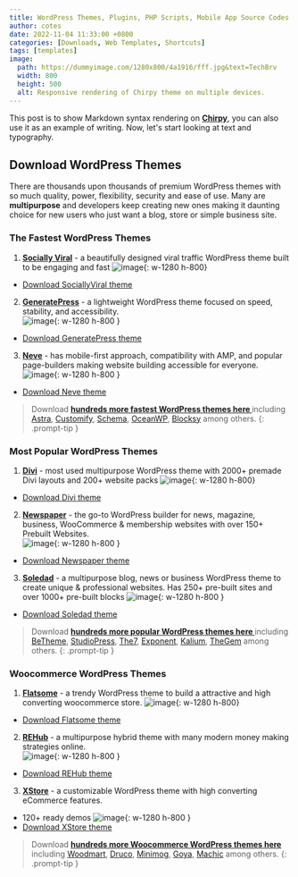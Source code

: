 ```yaml
---
title: WordPress Themes, Plugins, PHP Scripts, Mobile App Source Codes and Forum Scripts
author: cotes
date: 2022-11-04 11:33:00 +0800
categories: [Downloads, Web Templates, Shortcuts]
tags: [templates]
image:
  path: https://dummyimage.com/1280x800/4a1916/fff.jpg&text=TechBrv
  width: 800
  height: 500
  alt: Responsive rendering of Chirpy theme on multiple devices.
---
```


This post is to show Markdown syntax rendering on [**Chirpy**](https://github.com/cotes2020/jekyll-theme-chirpy/fork), you can also use it as an example of writing. Now, let's start looking at text and typography.

## **Download WordPress Themes**
There are thousands upon thousands of premium WordPress themes with so much quality, power, flexibility, security and ease of use. Many are **multipurpose** and developers keep creating new ones making it daunting choice for new users who just want a blog, store or simple business site. 
### **The Fastest WordPress Themes**
1. <a href="https://demo.mythemeshop.com/s/?theme=SociallyViral" rel="noopener noreferrer" target="_blank">**Socially Viral**</a> - a beautifully designed viral traffic WordPress theme built to be engaging and fast
![image](https://dummyimage.com/1280x800/4a1916/fff.jpg&text=TechBrv){: w-1280 h-800}
- <a href="https://exe.com" target="_blank" rel="noopener nofollow" >Download SociallyViral theme</a>
2. <a href="https://generatepress.com/site-library" rel="noopener noreferrer" target="_blank">**GeneratePress**</a> - a lightweight WordPress theme focused on speed, stability, and accessibility.  
![image](https://dummyimage.com/1280x800/4a1916/fff.jpg&text=TechBrv){: w-1280 h-800 }
- <a href="https://exe.io" target="_blank" rel="noopener nofollow" >Download GeneratePress theme</a>  
3. <a href="https://themeisle.com/themes/neve/starter-sites" rel="noopener noreferrer" target="_blank">**Neve**</a> - has mobile-first approach, compatibility with AMP, and popular page-builders making website building accessible for everyone.  
![image](https://dummyimage.com/1280x800/4a1916/fff.jpg&text=TechBrv){: w-1280 h-800 }  
- <a href="https://exe.io" target="_blank" rel="noopener nofollow" >Download Neve theme</a>  

> Download **<a href="https://sheets.google.com" target="_blank">hundreds more fastest WordPress themes here </a>** including <a href="https://wpastra.com/starter-templates" target="_blank" rel="noopener noreferrer" >Astra</a>,  <a href="https://pressmaximum.com/customify/site-library" target="_blank" rel="noopener noreferrer">Customify</a>, <a href="https://demo.mythemeshop.com/s/?theme=Schema" target="_blank" rel="noopener noreferrer" >Schema</a>, <a href="https://oceanwp.org/demos/" target="_blank" rel="noopener noreferrer" >OceanWP</a>, <a href="https://creativethemes.com/blocksy/starter-sites/" target="_blank" rel="noopener noreferrer">Blocksy</a> among others. 
{: .prompt-tip }  

### **Most Popular WordPress Themes**
1. <a href="https://www.elegantthemes.com/layouts/" rel="noopener noreferrer" target="_blank">**Divi**</a> - most used multipurpose WordPress theme with 2000+ premade Divi layouts and 200+ website packs
![image](https://dummyimage.com/1280x800/313888/fff.jpg&text=Divi+WordPress+theme){: w-1280 h-800}
- <a href="https://exe.com" target="_blank" rel="noopener nofollow" >Download Divi theme</a>
2. <a href="https://demo.tagdiv.com/select_demo/newspaper-prebuilt-websites" rel="noopener noreferrer" target="_blank">**Newspaper**</a> - the go-to WordPress builder for news, magazine, business, WooCommerce & membership websites with over 150+ Prebuilt Websites.  
![image](https://dummyimage.com/1280x800/313888/fff.jpg&text=Newspaper+WordPress+theme){: w-1280 h-800 }
- <a href="https://exe.io" target="_blank" rel="noopener nofollow" >Download Newspaper theme</a>  
3. <a href="https://soledad.pencidesign.net/landing-page" rel="noopener noreferrer" target="_blank">**Soledad**</a> - a multipurpose blog, news or business WordPress theme to create unique & professional websites. Has 250+ pre-built sites and over 1000+ pre-built blocks
![image](https://dummyimage.com/1280x800/313888/fff.jpg&text=Soledad+WordPress+theme){: w-1280 h-800 }  
- <a href="https://exe.io" target="_blank" rel="noopener nofollow" >Download Soledad theme</a>  

> Download **<a href="https://sheets.google.com" target="_blank">hundreds more popular WordPress themes here </a>** including <a href="https://muffingroup.com/betheme" target="_blank" rel="noopener noreferrer">BeTheme</a>, <a href="https://www.studiopress.com/themes" target="_blank" rel="noopener noreferrer" >StudioPress</a>, <a href="https://the7.io/?term=elementor#!/demos" target="_blank" rel="noopener noreferrer" >The7</a>,  <a href="https://exponentwptheme.com" target="_blank" rel="noopener noreferrer">Exponent</a>, <a href="https://kaliumtheme.com" target="_blank" rel="noopener noreferrer" >Kalium</a>, <a href="https://codex-themes.com/thegem/meta-splash" target="_blank" rel="noopener noreferrer">TheGem</a> among others. 
{: .prompt-tip }


### **Woocommerce WordPress Themes**
1. <a href="https://flatsome3.uxthemes.com" rel="noopener noreferrer" target="_blank">**Flatsome**</a> - a trendy WordPress theme to build a attractive and high converting woocommerce store. 
![image](https://dummyimage.com/1280x800/f3866f/fff.jpg&text=Flatsome+Woocommerce+theme){: w-1280 h-800}
- <a href="https://exe.com" target="_blank" rel="noopener nofollow" >Download Flatsome theme</a>
2. <a href="https://themeforest.net/item/rehub-directory-multi-vendor-shop-coupon-affiliate-theme/7646339" rel="noopener noreferrer" target="_blank">**REHub**</a> - a multipurpose hybrid theme with many modern money making strategies online.  
![image](https://dummyimage.com/1280x800/f3866f/fff.jpg&text=REHub+Woocommerce+theme){: w-1280 h-800 }
- <a href="https://exe.io" target="_blank" rel="noopener nofollow" >Download REHub theme</a>  
3. <a href="https://xstore.8theme.com/#demos-content" rel="noopener noreferrer" target="_blank">**XStore**</a> - a customizable WordPress theme with high converting eCommerce features.  
- 120+ ready demos
![image](https://dummyimage.com/1280x800/f3866f/fff.jpg&text=XStore+Woocommerce+theme){: w-1280 h-800 }  
- <a href="https://exe.io" target="_blank" rel="noopener nofollow" >Download XStore theme</a>  

> Download **<a href="https://sheets.google.com" target="_blank">hundreds more Woocommerce WordPress themes here </a>** including <a href="https://woodmart.xtemos.com" target="_blank" rel="noopener noreferrer" >Woodmart</a>,  <a href="https://demo.theme-sky.com/druco/" target="_blank" rel="noopener noreferrer">Druco</a>, <a href="https://minimog-landing.thememove.com" target="_blank" rel="noopener noreferrer" >Minimog</a>, <a href="https://themeforest.net/item/goya-modern-woocommerce-theme/25175097" target="_blank" rel="noopener noreferrer" >Goya</a>, <a href="https://klbtheme.com/machic/intro" target="_blank" rel="noopener noreferrer">Machic</a> among others. 
{: .prompt-tip }  
